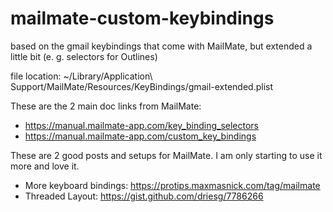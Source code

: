 # mailmate-custom-keybindings
based on the gmail keybindings that come with MailMate, but extended a little bit (e. g. selectors for Outlines)

file location: ~/Library/Application\ Support/MailMate/Resources/KeyBindings/gmail-extended.plist

These are the 2 main doc links from MailMate:
* https://manual.mailmate-app.com/key_binding_selectors
* https://manual.mailmate-app.com/custom_key_bindings

These are 2 good posts and setups for MailMate. I am only starting to use it more and love it.

* More keyboard bindings: https://protips.maxmasnick.com/tag/mailmate
* Threaded Layout: https://gist.github.com/driesg/7786266
